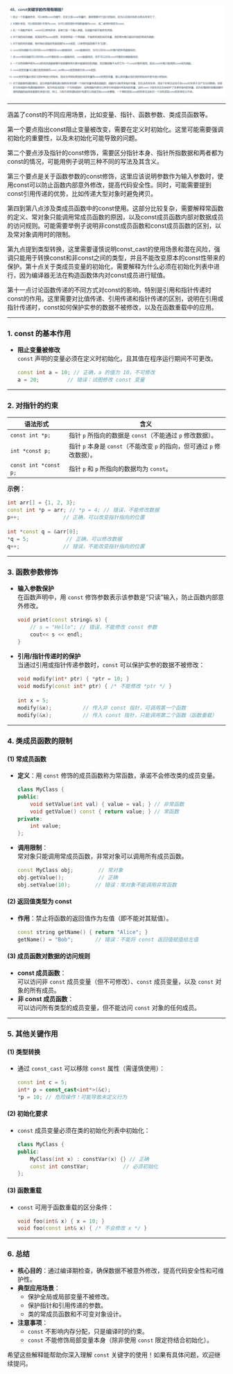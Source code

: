 ![alt text](48image1.png)

---
涵盖了const的不同应用场景，比如变量、指针、函数参数、类成员函数等。

第一个要点指出const阻止变量被改变，需要在定义时初始化。这里可能需要强调初始化的重要性，以及未初始化可能导致的问题。

第二个要点涉及指针的const修饰，需要区分指针本身、指针所指数据和两者都为const的情况，可能用例子说明三种不同的写法及其含义。

第三个要点是关于函数参数的const修饰，这里应该说明参数作为输入参数时，使用const可以防止函数内部意外修改，提高代码安全性。同时，可能需要提到const引用传递的优势，比如传递大型对象时避免拷贝。

第四到第八点涉及类成员函数中的const使用。这部分比较复杂，需要解释常函数的定义、常对象只能调用常成员函数的原因，以及const成员函数内部对数据成员的访问规则。可能需要举例子说明非const成员函数和const成员函数的区别，以及常对象调用时的限制。

第九点提到类型转换，这里需要谨慎说明const_cast的使用场景和潜在风险，强调只能用于转换const和非const之间的类型，并且不能改变原本的const性带来的保护。第十点关于类成员变量的初始化，需要解释为什么必须在初始化列表中进行，因为编译器无法在构造函数体内对const成员进行赋值。

第十一点讨论函数传递的不同方式对const的影响，特别是引用和指针传递时const的作用。这里需要对比值传递、引用传递和指针传递的区别，说明在引用或指针传递时，const如何保护实参的数据不被修改，以及在函数重载中的应用。

---

### **1. const 的基本作用**
- **阻止变量被修改**  
  `const` 声明的变量必须在定义时初始化，且其值在程序运行期间不可更改。  
  ```cpp
  const int a = 10; // 正确，a 的值为 10，不可修改
  a = 20;         // 错误：试图修改 const 变量
  ```

---

### **2. 对指针的约束**
| 语法形式               | 含义                                                                 |
|-----------------------|----------------------------------------------------------------------|
| `const int *p;`       | 指针 `p` 所指向的数据是 `const`（不能通过 `p` 修改数据）。           |
| `int *const p;`       | 指针 `p` 本身是 `const`（不能改变 `p` 的指向，但可通过 `p` 修改数据）。 |
| `const int *const p;` | 指针 `p` 和 `p` 所指向的数据均为 `const`。                          |

**示例**：  
```cpp
int arr[] = {1, 2, 3};
const int *p = arr; // *p = 4; // 错误，不能修改数据
p++;              // 正确，可以改变指针指向的位置

int *const q = &arr[0];
*q = 5;            // 正确，可以修改数据
q++;              // 错误，不能改变指针指向的位置
```

---

### **3. 函数参数修饰**
- **输入参数保护**  
  在函数声明中，用 `const` 修饰参数表示该参数是“只读”输入，防止函数内部意外修改。  
  ```cpp
  void print(const string& s) {
      // s = "Hello"; // 错误，不能修改 const 参数
      cout<< s << endl;
  }
  ```

- **引用/指针传递时的保护**  
  当通过引用或指针传递参数时，`const` 可以保护实参的数据不被修改：  
  ```cpp
  void modify(int* ptr) { *ptr = 10; }
  void modify(const int* ptr) { /* 不能修改 *ptr */ }

  int x = 5;
  modify(&x);          // 传入非 const 指针，可调用第一个函数
  modify(&x);          // 传入 const 指针，只能调用第二个函数（函数重载）
  ```

---

### **4. 类成员函数的限制**
#### **(1) 常成员函数**
- **定义**：用 `const` 修饰的成员函数称为常函数，承诺不会修改类的成员变量。  
  ```cpp
  class MyClass {
  public:
      void setValue(int val) { value = val; } // 非常函数
      void getValue() const { return value; } // 常函数
  private:
      int value;
  };
  ```
- **调用限制**：  
  常对象只能调用常成员函数，非常对象可以调用所有成员函数。  
  ```cpp
  const MyClass obj;        // 常对象
  obj.getValue();           // 正确
  obj.setValue(10);        // 错误：常对象不能调用非常函数
  ```

#### **(2) 返回值类型为 const**
- **作用**：禁止将函数的返回值作为左值（即不能对其赋值）。  
  ```cpp
  const string getName() { return "Alice"; }
  getName() = "Bob";       // 错误：不能将 const 返回值赋值给左值
  ```

#### **(3) 成员函数对数据的访问规则**
- **const 成员函数**：  
  可以访问非 `const` 成员变量（但不可修改）、`const` 成员变量，以及 `const` 对象的所有成员。
- **非 const 成员函数**：  
  可以访问所有类型的成员变量，但不能访问 `const` 对象的任何成员。

---

### **5. 其他关键作用**
#### **(1) 类型转换**
- 通过 `const_cast` 可以移除 `const` 属性（需谨慎使用）：  
  ```cpp
  const int c = 5;
  int* p = const_cast<int*>(&c);
  *p = 10; // 危险操作！可能导致未定义行为
  ```

#### **(2) 初始化要求**
- `const` 成员变量必须在类的初始化列表中初始化：  
  ```cpp
  class MyClass {
  public:
      MyClass(int x) : constVar(x) {} // 正确
      const int constVar;           // 必须初始化
  };
  ```

#### **(3) 函数重载**
- `const` 可用于函数重载的区分条件：  
  ```cpp
  void foo(int& x) { x = 10; }
  void foo(const int& x) { /* 不会修改 x */ }
  ```

---

### **6. 总结**
- **核心目的**：通过编译期检查，确保数据不被意外修改，提高代码安全性和可维护性。
- **典型应用场景**：  
  - 保护全局或局部变量不被修改。  
  - 保护指针和引用传递的参数。  
  - 类的常成员函数和不可变对象设计。  
- **注意事项**：  
  - `const` 不影响内存分配，只是编译时的约束。  
  - `const` 不能修饰局部变量本身（除非使用 `const` 限定符结合初始化）。

希望这些解释能帮助你深入理解 `const` 关键字的使用！如果有具体问题，欢迎继续提问。